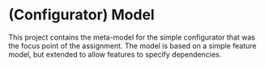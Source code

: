 # (Configurator) Model

This project contains the meta-model for the simple configurator
that was the focus point of the assignment. The model is based on
a simple feature model, but extended to allow features to specify
dependencies.
